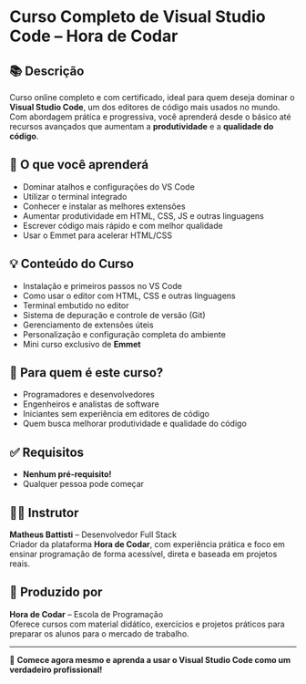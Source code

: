 # Curso Completo de Visual Studio Code – Hora de Codar

## 📚 Descrição

Curso online completo e com certificado, ideal para quem deseja dominar o **Visual Studio Code**, um dos editores de código mais usados no mundo. Com abordagem prática e progressiva, você aprenderá desde o básico até recursos avançados que aumentam a **produtividade** e a **qualidade do código**.

## 🚀 O que você aprenderá

- Dominar atalhos e configurações do VS Code
- Utilizar o terminal integrado
- Conhecer e instalar as melhores extensões
- Aumentar produtividade em HTML, CSS, JS e outras linguagens
- Escrever código mais rápido e com melhor qualidade
- Usar o Emmet para acelerar HTML/CSS

## 💡 Conteúdo do Curso

- Instalação e primeiros passos no VS Code
- Como usar o editor com HTML, CSS e outras linguagens
- Terminal embutido no editor
- Sistema de depuração e controle de versão (Git)
- Gerenciamento de extensões úteis
- Personalização e configuração completa do ambiente
- Mini curso exclusivo de **Emmet**

## 🎯 Para quem é este curso?

- Programadores e desenvolvedores
- Engenheiros e analistas de software
- Iniciantes sem experiência em editores de código
- Quem busca melhorar produtividade e qualidade do código

## ✅ Requisitos

- **Nenhum pré-requisito!**
- Qualquer pessoa pode começar

## 👨‍🏫 Instrutor

**Matheus Battisti** – Desenvolvedor Full Stack  
Criador da plataforma **Hora de Codar**, com experiência prática e foco em ensinar programação de forma acessível, direta e baseada em projetos reais.

## 🏫 Produzido por

**Hora de Codar** – Escola de Programação  
Oferece cursos com material didático, exercícios e projetos práticos para preparar os alunos para o mercado de trabalho.

---

🔗 **Comece agora mesmo e aprenda a usar o Visual Studio Code como um verdadeiro profissional!**
